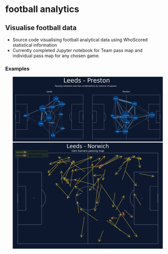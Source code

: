 # football analytics

## Visualise football data
<ul>
<li>Source code visualising football analytical data using WhoScored statistical information</li>
<li>Currently completed Jupyter notebook for Team pass map and individual pass map for any chosen game. </li>
</ul>

### Examples
<ul>

![Pass Map for teams example](/outputs/output.png)
![Pass Map for individual example](/outputs/pass_ind.png)

</ul>
